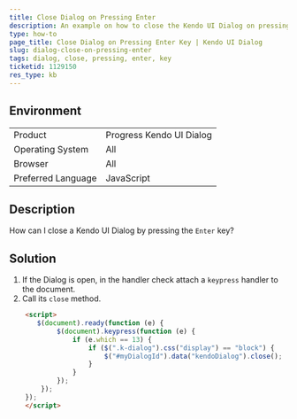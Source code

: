 ```yaml
---
title: Close Dialog on Pressing Enter
description: An example on how to close the Kendo UI Dialog on pressing the Enter key.
type: how-to
page_title: Close Dialog on Pressing Enter Key | Kendo UI Dialog
slug: dialog-close-on-pressing-enter
tags: dialog, close, pressing, enter, key
ticketid: 1129150
res_type: kb
---
```


## Environment

<table>
 <tr>
  <td>Product</td>
  <td>Progress Kendo UI Dialog</td>
 </tr>
 <tr>
  <td>Operating System</td>
  <td>All</td>
 </tr>
 <tr>
  <td>Browser</td>
  <td>All</td>
 </tr>
 <tr>
  <td>Preferred Language</td>
  <td>JavaScript</td>
 </tr>
</table>

## Description

How can I close a Kendo UI Dialog by pressing the `Enter` key?

## Solution

1. If the Dialog is open, in the handler check attach a `keypress` handler to the document.
1. Call its `close` method.

```html
	<script>
	   $(document).ready(function (e) {
			$(document).keypress(function (e) {
				if (e.which == 13) {
					if ($(".k-dialog").css("display") == "block") {
						$("#myDialogId").data("kendoDialog").close();
					}
				}
			});
		});
	});
	</script>
```
